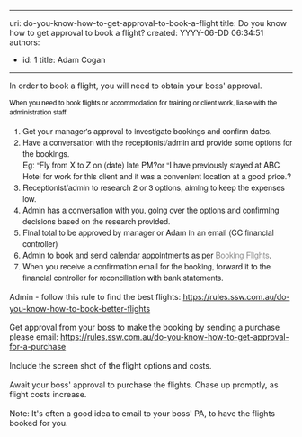 

---
uri: do-you-know-how-to-get-approval-to-book-a-flight
title: Do you know how to get approval to book a flight?
created: YYYY-06-DD 06:34:51
authors:
  - id: 1
    title: Adam Cogan
---




<span class='intro'> <p>​In order to book a flight, you will need to obtain your boss' approval.<br></p> </span>

<p style="box-sizing&#58;border-box;margin-top&#58;7px;margin-bottom&#58;7px;font-family&#58;verdana, sans-serif;font-size&#58;12px;line-height&#58;17px;color&#58;#000000;">When you need to book flights or accommodation for training or client work, liaise with the administration staff. &#160;​<br style="box-sizing&#58;border-box;"></p><ol style="box-sizing&#58;border-box;margin-bottom&#58;10px;font-family&#58;&quot;helvetica neue&quot;, helvetica, arial, sans-serif;font-size&#58;14px;line-height&#58;20px;"><li style="box-sizing&#58;border-box;">Get your manager's approval to investigate bookings and confirm dates.<br style="box-sizing&#58;border-box;"></li><li style="box-sizing&#58;border-box;">Have a conversation with the receptionist/admin and provide some options for the bookings.<br style="box-sizing&#58;border-box;font-size&#58;1em;">Eg&#58; “Fly from X to Z on (date) late PM?or “I have previously stayed at ABC Hotel for work for this client and it was a convenient location at a good price.?<br style="box-sizing&#58;border-box;"></li><li style="box-sizing&#58;border-box;">Receptionist/admin to research 2 or 3 options, aiming to keep the expenses low.<br style="box-sizing&#58;border-box;"></li><li style="box-sizing&#58;border-box;">Admin has a conversation with you, going over the options and confirming decisions based on the research provided.<br style="box-sizing&#58;border-box;"></li><li style="box-sizing&#58;border-box;">Final total to be approved by manager or Adam in an email (CC financial controller)<br style="box-sizing&#58;border-box;"></li><li style="box-sizing&#58;border-box;">Admin to book and send calendar appointments as per&#160;<a href="http&#58;//sugarlearning.com/Item/9458" target="_blank" style="box-sizing&#58;border-box;color&#58;#888888;text-decoration&#58;underline;cursor&#58;pointer;word-break&#58;break-word;background&#58;0px 0px;">Booking Flights</a>.<br style="box-sizing&#58;border-box;"></li><li style="box-sizing&#58;border-box;">When you receive a confirmation email for the booking, forward it to the financial controller for reconciliation with bank statements.</li></ol><p><span style="line-height&#58;1.5em;">Admin&#160;-&#160;follow this rule to find the best flights&#58; <a href="/_layouts/15/FIXUPREDIRECT.ASPX?WebId=3dfc0e07-e23a-4cbb-aac2-e778b71166a2&amp;TermSetId=07da3ddf-0924-4cd2-a6d4-a4809ae20160&amp;TermId=7ee28b28-64c0-463e-9959-9887538bdea6">https&#58;//rules.ssw.com.au/do-you-know-how-to-book-better-flights​​</a>​</span></p><div>Get approval from your boss to make the booking by sending a purchase please email&#58;&#160;​<a href="/_layouts/15/FIXUPREDIRECT.ASPX?WebId=3dfc0e07-e23a-4cbb-aac2-e778b71166a2&amp;TermSetId=07da3ddf-0924-4cd2-a6d4-a4809ae20160&amp;TermId=48889512-6575-4e0e-8a3a-7e6933a41128">https&#58;//rules.ssw.com.au/do-you-know-how-to-get-approval-for-a-purchase​​</a></div><div><br></div><div>Include the screen shot of the flight options and costs.</div><div><br></div><div>Await your boss' approval to purchase the flights. Chase up promptly, as flight costs increase.</div><div><br></div><div>Note&#58; It's often a good idea to email to your boss' PA, to have the flights booked for you.<br></div>


